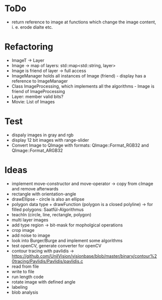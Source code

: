# ToDo
* return reference to image at functions which change the image content, i. e. erode dialte etc.

# Refactoring
* ImageT -> Layer
* Image -> map of layers: std::map<std::string, layer>
* Image is friend of layer -> full access
* ImageManager holds all instances of Image (friend) - display has a reference to ImageManager
* Class ImageProcessing, which implements all the algorithms - Image is friend of ImageProcessing
* Layer: member valid bits?
* Movie: List of Images

# Test
* dispaly images in gray and rgb
* display 12 bit images with range-slider
* Convert Image to QImage with formats: QImage::Format_RGB32 and QImage::Format_ARGB32

# Ideas
* implement move-constructor and move-operator -> copy from cImage and remove afterwards
* rectangle with orientation-angle
* drawEllipse - circle is also an ellipse
* polygon data type + drawFunction (polygon is a closed polyline) -> for filled polygons: Saatfül-Algorithmus
* teachIn (circle, line, rectangle, polygon)
* multi layer images
* add type region -> bit-mask for mopholgical operations
* crop image
* add noise to image
* look into Burger/Burge and implement some algorithms
* test openCV, generate converter for openCV
* contour tracing with pavlidis -> https://github.com/UnilVision/visionbase/blob/master/binary/contour%20tracing/Pavlidis/Pavlidis/pavlidis.c
* read from file
* write to file
* run length code
* rotate image with defined angle
* labeling
* blob analysis